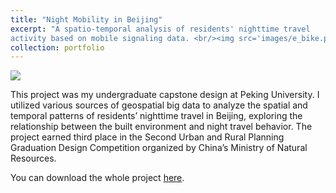 ```yaml
---
title: "Night Mobility in Beijing"
excerpt: "A spatio-temporal analysis of residents' nighttime travel 
activity based on mobile signaling data. <br/><img src='images/e_bike.png.png'>"
collection: portfolio
---
```


<img src='images/e_bike.png.png'>

This project was my undergraduate capstone design at Peking University. I utilized 
various sources of geospatial big data to analyze the spatial and temporal patterns 
of residents’ nighttime travel in Beijing, exploring the relationship between the built 
environment and night travel behavior. The project earned third place in the Second Urban 
and Rural Planning Graduation Design Competition organized by China’s Ministry of Natural 
Resources.

You can download the whole project [here](https://mrdonghang.github.io/files/night_mobility.pdf).

